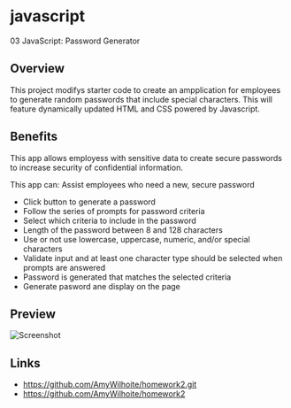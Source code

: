 # javascript
03 JavaScript: Password Generator

## Overview

This project modifys starter code to create an ampplication for employees to generate random passwords that include special characters. 
This will feature dynamically updated HTML and CSS powered by Javascript. 
<BR>
## Benefits
  
This app allows employess with sensitive data to create secure passwords to increase security of confidential information. 

This app can:
Assist employees who need a new, secure password
* Click button to generate a password
* Follow the series of prompts for password criteria
* Select which criteria to include in the password 
* Length of the password between 8 and 128 characters
* Use or not use lowercase, uppercase, numeric, and/or special characters 
* Validate input and at least one character type should be selected when prompts are answered
* Password is generated that matches the selected criteria
* Generate pasword ane display on the page


## Preview
  
![Screenshot](./assets/Preview.png)

## Links
* https://github.com/AmyWilhoite/homework2.git
* https://github.com/AmyWilhoite/homework2
